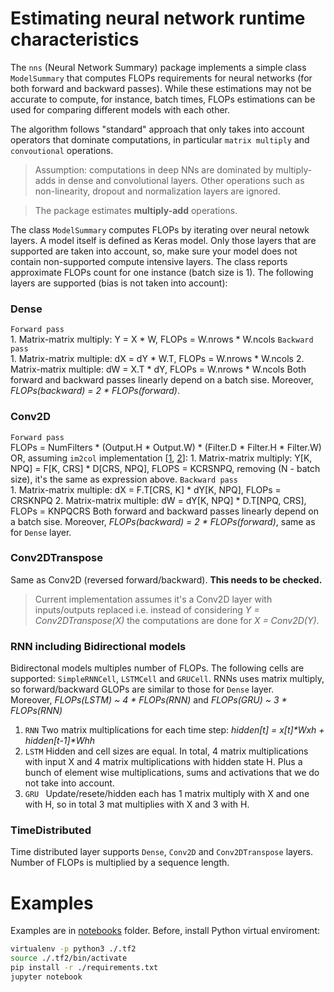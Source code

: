 # Estimating neural network runtime characteristics


The `nns` (Neural Network Summary) package implements a simple class `ModelSummary` that computes FLOPs requirements for neural networks (for both forward and backward passes). While these estimations may not be accurate to compute, for instance, batch times, FLOPs estimations can be used for comparing different models with each other.

The algorithm follows "standard" approach that only takes into account operators that dominate computations, in particular `matrix multiply` and `convoutional` operations.

> Assumption: computations in deep NNs are dominated by multiply-adds in dense and convolutional layers.
> Other operations such as non-linearity, dropout and normalization layers are ignored.

> The package estimates **multiply-add** operations.

The class `ModelSummary` computes FLOPs by iterating over neural netowk layers. A model itself is defined as Keras model. Only those layers that are supported are taken into account, so, make sure your model does not contain non-supported compute intensive layers. The class reports approximate FLOPs count for one instance (batch size is 1). The following layers are supported (bias is not taken into account):  
### Dense  
`Forward pass`  
    1. Matrix-matrix multiply: Y = X * W, FLOPs = W.nrows * W.ncols
`Backward pass`  
    1. Matrix-matrix multiple: dX = dY * W.T, FLOPs = W.nrows * W.ncols
    2. Matrix-matrix multiple: dW = X.T * dY, FLOPs = W.nrows * W.ncols
  Both forward and backward passes linearly depend on a batch sise. Moreover, _FLOPs(backward) = 2 * FLOPs(forward)_.
  
### Conv2D
`Forward pass`  
 FLOPs = NumFilters * (Output.H * Output.W) * (Filter.D * Filter.H * Filter.W)  OR, assuming `im2col` implementation [[1](https://wiseodd.github.io/techblog/2016/07/16/convnet-conv-layer/), [2](https://arxiv.org/pdf/1410.0759.pdf)]:
    1. Matrix-matrix multiply: Y[K, NPQ] = F[K, CRS] * D[CRS, NPQ], FLOPS = KCRSNPQ, removing (N - batch size), it's the same as expression above.
`Backward pass`  
    1. Matrix-matrix multiple: dX = F.T[CRS, K] * dY[K, NPQ], FLOPs = CRSKNPQ
    2. Matrix-matrix multiple: dW = dY[K, NPQ] * D.T[NPQ, CRS], FLOPs = KNPQCRS
  Both forward and backward passes linearly depend on a batch sise. Moreover, _FLOPs(backward) = 2 * FLOPs(forward)_, same as for `Dense` layer.

### Conv2DTranspose
Same as Conv2D (reversed forward/backward). **This needs to be checked.**

> Current implementation assumes it's a Conv2D layer with inputs/outputs replaced i.e. instead of considering _Y = Conv2DTranspose(X)_ the computations are done for _X = Conv2D(Y)_.

### RNN including Bidirectional models
Bidirectonal models multiples number of FLOPs. The following cells are supported: `SimpleRNNCell`, `LSTMCell` and `GRUCell`. RNNs uses matrix multiply, so forward/backward GLOPs are similar to those for `Dense` layer.  
Moreover, _FLOPs(LSTM) ~ 4 * FLOPs(RNN)_ and _FLOPs(GRU) ~ 3 * FLOPs(RNN)_
1. `RNN` Two matrix multiplications for each time step: _hidden[t] = x[t]*Wxh + hidden[t-1]*Whh_
2. `LSTM` Hidden and cell sizes are equal. In total, 4 matrix multiplications with input X and 4 matrix multiplications with hidden state H. Plus a bunch of element wise multiplications, sums and activations that we do not take into account.
3. `GRU ` Update/resete/hidden  each has 1 matrix multiply with X and one with H, so in total 3 mat multiplies with X and 3 with H.

### TimeDistributed
Time distributed layer supports `Dense`, `Conv2D` and `Conv2DTranspose` layers. Number of FLOPs is multiplied by a sequence length.

# Examples 
Examples are in [notebooks](./notebooks) folder. Before, install Python virtual enviroment:
```bash
virtualenv -p python3 ./.tf2
source ./.tf2/bin/activate
pip install -r ./requirements.txt
jupyter notebook
```